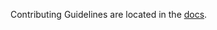 Contributing Guidelines are located in the [docs](https://nautobot.readthedocs.io/en/stable/development/#contributing).